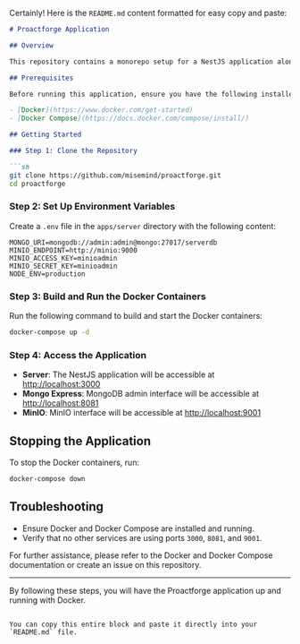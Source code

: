 Certainly! Here is the `README.md` content formatted for easy copy and paste:

```markdown
# Proactforge Application

## Overview

This repository contains a monorepo setup for a NestJS application along with MongoDB, Mongo Express, and MinIO services. The project is configured to run using Docker and Docker Compose.

## Prerequisites

Before running this application, ensure you have the following installed:

- [Docker](https://www.docker.com/get-started)
- [Docker Compose](https://docs.docker.com/compose/install/)

## Getting Started

### Step 1: Clone the Repository

```sh
git clone https://github.com/misemind/proactforge.git
cd proactforge
```

### Step 2: Set Up Environment Variables

Create a `.env` file in the `apps/server` directory with the following content:

```env
MONGO_URI=mongodb://admin:admin@mongo:27017/serverdb
MINIO_ENDPOINT=http://minio:9000
MINIO_ACCESS_KEY=minioadmin
MINIO_SECRET_KEY=minioadmin
NODE_ENV=production
```

### Step 3: Build and Run the Docker Containers

Run the following command to build and start the Docker containers:

```sh
docker-compose up -d
```

### Step 4: Access the Application

- **Server**: The NestJS application will be accessible at [http://localhost:3000](http://localhost:3000)
- **Mongo Express**: MongoDB admin interface will be accessible at [http://localhost:8081](http://localhost:8081)
- **MinIO**: MinIO interface will be accessible at [http://localhost:9001](http://localhost:9001)

## Stopping the Application

To stop the Docker containers, run:

```sh
docker-compose down
```

## Troubleshooting

- Ensure Docker and Docker Compose are installed and running.
- Verify that no other services are using ports `3000`, `8081`, and `9001`.

For further assistance, please refer to the Docker and Docker Compose documentation or create an issue on this repository.

---

By following these steps, you will have the Proactforge application up and running with Docker.

```

You can copy this entire block and paste it directly into your `README.md` file.
```
